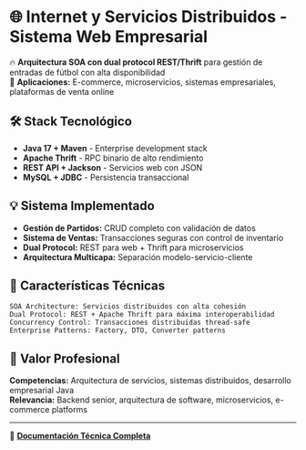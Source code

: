 # 🌐 Internet y Servicios Distribuidos - Sistema Web Empresarial

🔥 **Arquitectura SOA con dual protocol REST/Thrift** para gestión de entradas de fútbol con alta disponibilidad  
🎯 **Aplicaciones:** E-commerce, microservicios, sistemas empresariales, plataformas de venta online

## 🛠️ Stack Tecnológico
- **Java 17 + Maven** - Enterprise development stack
- **Apache Thrift** - RPC binario de alto rendimiento
- **REST API + Jackson** - Servicios web con JSON
- **MySQL + JDBC** - Persistencia transaccional

## 💡 Sistema Implementado
- **Gestión de Partidos:** CRUD completo con validación de datos
- **Sistema de Ventas:** Transacciones seguras con control de inventario
- **Dual Protocol:** REST para web + Thrift para microservicios
- **Arquitectura Multicapa:** Separación modelo-servicio-cliente

## 🔧 Características Técnicas
```
SOA Architecture: Servicios distribuidos con alta cohesión
Dual Protocol: REST + Apache Thrift para máxima interoperabilidad
Concurrency Control: Transacciones distribuidas thread-safe
Enterprise Patterns: Factory, DTO, Converter patterns
```

## 🎯 Valor Profesional
**Competencias:** Arquitectura de servicios, sistemas distribuidos, desarrollo empresarial Java  
**Relevancia:** Backend senior, arquitectura de software, microservicios, e-commerce platforms

---
📘 **[Documentación Técnica Completa](README_TECNICO.md)**
